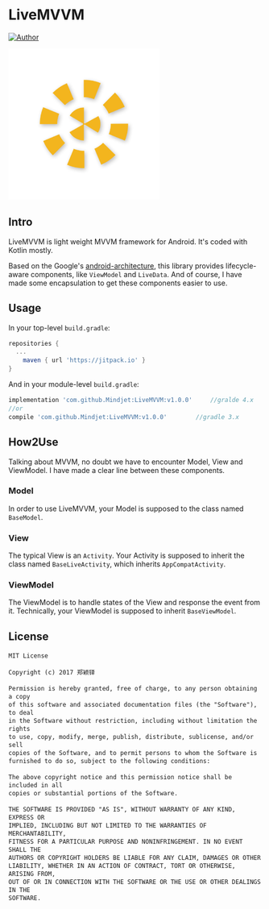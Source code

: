 # LiveMVVM

[![Author](https://img.shields.io/badge/author-mindjet-yellow.svg)](https://github.com/Mindjet)

<img src="./art/LiveMVVM.png" width="300"/>

## Intro

LiveMVVM is light weight MVVM framework for Android. It's coded with Kotlin mostly.

Based on the Google's [android-architecture](https://developer.android.com/topic/libraries/architecture/index.html), this library provides lifecycle-aware components, like `ViewModel` and `LiveData`. And of course, I have made some encapsulation to get these components easier to use.

## Usage

In your top-level `build.gradle`:

```groovy
repositories {
  ...
	maven { url 'https://jitpack.io' }
}
```

And in your module-level `build.gradle`:

```groovy
implementation 'com.github.Mindjet:LiveMVVM:v1.0.0'		//gralde 4.x
//or
compile 'com.github.Mindjet:LiveMVVM:v1.0.0'		//gradle 3.x
```

## How2Use

Talking about MVVM, no doubt we have to encounter Model, View and ViewModel. I have made a clear line between these components.

### Model

In order to use LiveMVVM, your Model is supposed to the class named `BaseModel`.

### View

The typical View is an `Activity`.  Your Activity is supposed to inherit the class named `BaseLiveActivity`, which inherits `AppCompatActivity`. 

### ViewModel

The ViewModel is to handle states of the View and response the event from it. Technically, your ViewModel is supposed to inherit `BaseViewModel`.

## License

```
MIT License

Copyright (c) 2017 郑颖铎

Permission is hereby granted, free of charge, to any person obtaining a copy
of this software and associated documentation files (the "Software"), to deal
in the Software without restriction, including without limitation the rights
to use, copy, modify, merge, publish, distribute, sublicense, and/or sell
copies of the Software, and to permit persons to whom the Software is
furnished to do so, subject to the following conditions:

The above copyright notice and this permission notice shall be included in all
copies or substantial portions of the Software.

THE SOFTWARE IS PROVIDED "AS IS", WITHOUT WARRANTY OF ANY KIND, EXPRESS OR
IMPLIED, INCLUDING BUT NOT LIMITED TO THE WARRANTIES OF MERCHANTABILITY,
FITNESS FOR A PARTICULAR PURPOSE AND NONINFRINGEMENT. IN NO EVENT SHALL THE
AUTHORS OR COPYRIGHT HOLDERS BE LIABLE FOR ANY CLAIM, DAMAGES OR OTHER
LIABILITY, WHETHER IN AN ACTION OF CONTRACT, TORT OR OTHERWISE, ARISING FROM,
OUT OF OR IN CONNECTION WITH THE SOFTWARE OR THE USE OR OTHER DEALINGS IN THE
SOFTWARE.
```

